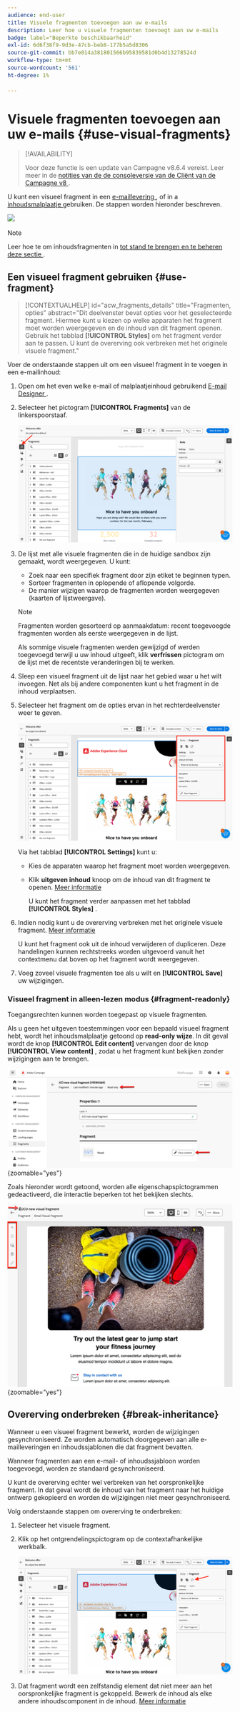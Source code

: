 ```yaml
---
audience: end-user
title: Visuele fragmenten toevoegen aan uw e-mails
description: Leer hoe u visuele fragmenten toevoegt aan uw e-mails
badge: label="Beperkte beschikbaarheid"
exl-id: 6d6f38f9-9d3e-47cb-beb8-177b5a5d8306
source-git-commit: bb7e014a381801566b95839581d0b4d13278524d
workflow-type: tm+mt
source-wordcount: '561'
ht-degree: 1%

---
```


# Visuele fragmenten toevoegen aan uw e-mails {#use-visual-fragments}

>[!AVAILABILITY]
>
>Voor deze functie is een update van Campagne v8.6.4 vereist. Leer meer in de [ notities van de de consoleversie van de Cliënt van de Campagne v8 ](https://experienceleague.adobe.com/en/docs/campaign/campaign-v8/releases/release-notes).

U kunt een visueel fragment in een [ e-maillevering ](../email/get-started-email-designer.md), of in a [ inhoudsmalplaatje ](../email/use-email-templates.md) gebruiken. De stappen worden hieronder beschreven.

![](assets/do-not-localize/fragments.gif)

>[!NOTE]
>
>Leer hoe te om inhoudsfragmenten in [ tot stand te brengen en te beheren deze sectie ](fragments.md).

## Een visueel fragment gebruiken {#use-fragment}

>[!CONTEXTUALHELP]
>id="acw_fragments_details"
>title="Fragmenten, opties"
>abstract="Dit deelvenster bevat opties voor het geselecteerde fragment. Hiermee kunt u kiezen op welke apparaten het fragment moet worden weergegeven en de inhoud van dit fragment openen. Gebruik het tabblad **[!UICONTROL Styles]** om het fragment verder aan te passen. U kunt de overerving ook verbreken met het originele visuele fragment."

<!-- pas vu dans l'UI-->

Voer de onderstaande stappen uit om een visueel fragment in te voegen in een e-mailinhoud:

1. Open om het even welke e-mail of malplaatjeinhoud gebruikend [ E-mail Designer ](../email/get-started-email-designer.md).

1. Selecteer het pictogram **[!UICONTROL Fragments]** van de linkerspoorstaaf.

   ![](assets/fragments-in-designer.png)

1. De lijst met alle visuele fragmenten die in de huidige sandbox zijn gemaakt, wordt weergegeven. U kunt:

   * Zoek naar een specifiek fragment door zijn etiket te beginnen typen.
   * Sorteer fragmenten in oplopende of aflopende volgorde.
   * De manier wijzigen waarop de fragmenten worden weergegeven (kaarten of lijstweergave).

   >[!NOTE]
   >
   >Fragmenten worden gesorteerd op aanmaakdatum: recent toegevoegde fragmenten worden als eerste weergegeven in de lijst.

   Als sommige visuele fragmenten werden gewijzigd of werden toegevoegd terwijl u uw inhoud uitgeeft, klik **verfrissen** pictogram om de lijst met de recentste veranderingen bij te werken.

1. Sleep een visueel fragment uit de lijst naar het gebied waar u het wilt invoegen. Net als bij andere componenten kunt u het fragment in de inhoud verplaatsen.

1. Selecteer het fragment om de opties ervan in het rechterdeelvenster weer te geven.

   ![](assets/fragment-right-pane.png)

   Via het tabblad **[!UICONTROL Settings]** kunt u:

   * Kies de apparaten waarop het fragment moet worden weergegeven.
   * Klik **uitgeven inhoud** knoop om de inhoud van dit fragment te openen. [Meer informatie](../content/fragments.md#edit-fragments)

     U kunt het fragment verder aanpassen met het tabblad **[!UICONTROL Styles]** .

1. Indien nodig kunt u de overerving verbreken met het originele visuele fragment. [Meer informatie](#break-inheritance)

   U kunt het fragment ook uit de inhoud verwijderen of dupliceren. Deze handelingen kunnen rechtstreeks worden uitgevoerd vanuit het contextmenu dat boven op het fragment wordt weergegeven.

1. Voeg zoveel visuele fragmenten toe als u wilt en **[!UICONTROL Save]** uw wijzigingen.

### Visueel fragment in alleen-lezen modus {#fragment-readonly}

Toegangsrechten kunnen worden toegepast op visuele fragmenten.

Als u geen het uitgeven toestemmingen voor een bepaald visueel fragment hebt, wordt het inhoudsmalplaatje getoond op **read-only wijze**. In dit geval wordt de knop **[!UICONTROL Edit content]** vervangen door de knop **[!UICONTROL View content]** , zodat u het fragment kunt bekijken zonder wijzigingen aan te brengen.

![](assets/fragment-readonly.png){zoomable="yes"}

Zoals hieronder wordt getoond, worden alle eigenschapspictogrammen gedeactiveerd, die interactie beperken tot het bekijken slechts.

![](assets/fragment-readonly-view.png){zoomable="yes"}

## Overerving onderbreken {#break-inheritance}

Wanneer u een visueel fragment bewerkt, worden de wijzigingen gesynchroniseerd. Ze worden automatisch doorgegeven aan alle e-mailleveringen en inhoudssjablonen die dat fragment bevatten.

Wanneer fragmenten aan een e-mail- of inhoudssjabloon worden toegevoegd, worden ze standaard gesynchroniseerd.

U kunt de overerving echter wel verbreken van het oorspronkelijke fragment. In dat geval wordt de inhoud van het fragment naar het huidige ontwerp gekopieerd en worden de wijzigingen niet meer gesynchroniseerd.

Volg onderstaande stappen om overerving te onderbreken:

1. Selecteer het visuele fragment.

1. Klik op het ontgrendelingspictogram op de contextafhankelijke werkbalk.

   ![](assets/fragment-break-inheritance.png)

1. Dat fragment wordt een zelfstandig element dat niet meer aan het oorspronkelijke fragment is gekoppeld. Bewerk de inhoud als elke andere inhoudscomponent in de inhoud. [Meer informatie](../email/content-components.md)

